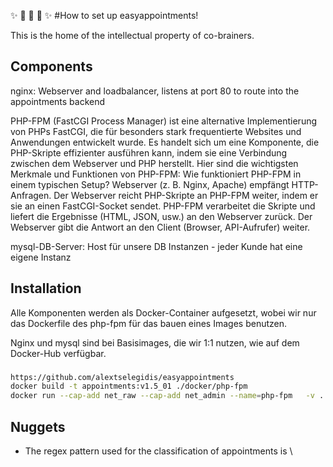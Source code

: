   :sparkles:  :muscle: :muscle: :muscle:   :sparkles: 
#How to set up easyappointments!

This is the home of the intellectual property of co-brainers.


## Components

nginx: Webserver and loadbalancer, listens at port 80 to route into the appointments backend

PHP-FPM (FastCGI Process Manager) ist eine alternative Implementierung von PHPs FastCGI, die für besonders stark frequentierte Websites und Anwendungen entwickelt wurde. Es handelt sich um eine Komponente, die PHP-Skripte effizienter ausführen kann, indem sie eine Verbindung zwischen dem Webserver und PHP herstellt. Hier sind die wichtigsten Merkmale und Funktionen von PHP-FPM:
Wie funktioniert PHP-FPM in einem typischen Setup?
Webserver (z. B. Nginx, Apache) empfängt HTTP-Anfragen.
Der Webserver reicht PHP-Skripte an PHP-FPM weiter, indem er sie an einen FastCGI-Socket sendet.
PHP-FPM verarbeitet die Skripte und liefert die Ergebnisse (HTML, JSON, usw.) an den Webserver zurück.
Der Webserver gibt die Antwort an den Client (Browser, API-Aufrufer) weiter.

mysql-DB-Server: Host für unsere DB Instanzen - jeder Kunde hat eine eigene Instanz

## Installation

Alle Komponenten werden als Docker-Container aufgesetzt, wobei wir nur das Dockerfile des php-fpm für das bauen
eines Images benutzen.

Nginx und mysql sind bei Basisimages, die wir 1:1 nutzen, wie auf dem Docker-Hub verfügbar.

###
```bash
https://github.com/alextselegidis/easyappointments
docker build -t appointments:v1.5_01 ./docker/php-fpm
docker run --cap-add net_raw --cap-add net_admin --name=php-fpm   -v .:/var/www/html   -e LOG_LEVEL=debug --network=mynet   -e DB_HOST=mysql -e DB_NAME=mysql   -e DB_USERNAME=root -e DB_PASSWORD=Zumwinkel123@   -d appointments:v1.5_01

```

## Nuggets

- The regex pattern used for the classification of appointments is \

